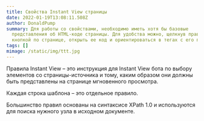 ```yaml
---
title: Свойства Instant View страницы
date: 2022-01-19T13:08:11.508Z
author: DonaldPump
summary: Для работы со свойствами, необходимо иметь хотя бы базовые
  представления об HTML-коде страницы. Для удобства можно, щелкнув правой
  кнопкой по странице, открыть ее код и ориентироваться в тегах с его помощью.
tags: []
mimage: /static/img/ttt.jpg
---
```

Правила Instant View – это инструкция для Instant View бота по выбору элементов со страницы-источника и тому, каким образом они должны быть представлены на странице мгновенного просмотра.

Каждая строка шаблона – это отдельное правило.

Большинство правил основаны на синтаксисе XPath 1.0 и используются для поиска нужного узла в исходном документе.